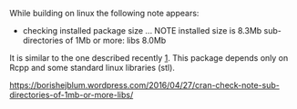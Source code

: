 

While building on linux the following note appears:

* checking installed package size ... NOTE
  installed size is  8.3Mb
  sub-directories of 1Mb or more:
    libs   8.0Mb
    
It is similar to the one described recently [1]. This package depends
only on Rcpp and some standard linux libraries (stl).

https://borishejblum.wordpress.com/2016/04/27/cran-check-note-sub-directories-of-1mb-or-more-libs/


[1]: https://borishejblum.wordpress.com/2016/04/27/cran-check-note-sub-directories-of-1mb-or-more-libs/